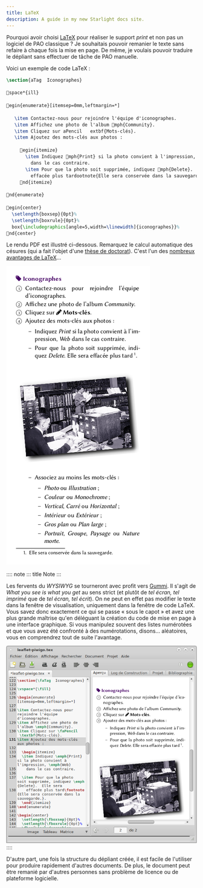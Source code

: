 ```yaml
---
title: LaTeX
description: A guide in my new Starlight docs site.
---
```


Pourquoi avoir choisi [LaTeX](#latex) pour réaliser le support *print*
et non pas un logiciel de PAO classique ? Je souhaitais pouvoir remanier
le texte sans refaire à chaque fois la mise en page. De même, je voulais
pouvoir traduire le dépliant sans effectuer de tâche de PAO manuelle.

Voici un exemple de code LaTeX :

``` tex
\section{aTag  Iconographes}

space*{ill}

egin{enumerate}[itemsep=0mm,leftmargin=*]

   \item Contactez-nous pour rejoindre l'équipe d'iconographes.
   \item Affichez une photo de l'album mph{Community}.
   \item Cliquez sur aPencil  	extbf{Mots-clés}.
   \item Ajoutez des mots-clés aux photos :

     egin{itemize}
       \item Indiquez mph{Print} si la photo convient à l'impression, mph{Web}
         dans le cas contraire.
       \item Pour que la photo soit supprimée, indiquez mph{Delete}.  Elle sera
         effacée plus tardootnote{Elle sera conservée dans la sauvegarde.}.
     nd{itemize}

nd{enumerate}

egin{center}
  \setlength{boxsep}{0pt}%
  \setlength{boxrule}{0pt}%
  box{\includegraphics[angle=5,width=\linewidth]{iconographes}}%
nd{center}
```

Le rendu PDF est illustré ci-dessous. Remarquez le calcul automatique
des césures (qui a fait l\'objet d\'une [thèse de doctorat]()). C\'est
l\'un des [nombreux avantages de LaTeX]()...

![](graphics/latex-rendu.png)

:::: note
::: title
Note
:::

Les fervents du *WYSIWYG* se tourneront avec profit vers [Gummi](). Il
s\'agit de *What you see is what you get* au sens strict (et plutôt de
*tel écran, tel imprimé* que de *tel écran, tel écrit*). On ne peut en
effet pas modifier le texte dans la fenêtre de visualisation, uniquement
dans la fenêtre de code LaTeX. Vous savez donc exactement ce qui se
passe « sous le capot » et avez une plus grande maîtrise qu\'en
déléguant la création du code de mise en page à une interface graphique.
Si vous manipulez souvent des listes numérotées et que vous avez été
confronté à des numérotations, disons... aléatoires, vous en comprendrez
tout de suite l\'avantage.

![](graphics/latex-wysiwyg-gummi.png)
::::

D\'autre part, une fois la structure du dépliant créée, il est facile de
l\'utiliser pour produire rapidement d\'autres documents. De plus, le
document peut être remanié par d\'autres personnes sans problème de
licence ou de plateforme logicielle.
